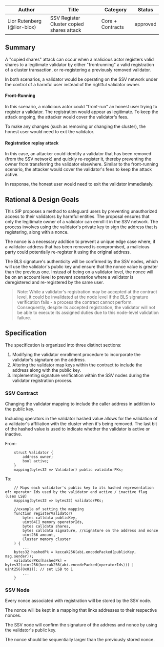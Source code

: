 | Author                      | Title                                     | Category         | Status              |
|-----------------------------|-------------------------------------------|------------------|---------------------|
| Lior Rutenberg (@lior-blox) | SSV Register Cluster copied shares attack | Core + Contracts | approved |

## Summary

A "copied shares" attack can occur when a malicious actor registers valid shares to a legitimate validator by either "frontrunning" a valid registration of a cluster transaction, or re-registering a previously removed validator.

In both scenarios, a validator would be operating on the SSV network under the control of a harmful user instead of the rightful validator owner.

#### Front-Running
In this scenario, a malicious actor could "front-run" an honest user trying to register a validator. The registration would appear as legitimate. To keep the attack ongoing, the attacker would cover the validator's fees.

To make any changes (such as removing or changing the cluster), the honest user would need to exit the validator.

#### Registration replay attack
In this case, an attacker could identify a validator that has been removed (from the SSV network) and quickly re-register it, thereby preventing the owner from transferring the validator elsewhere. Similar to the front-running scenario, the attacker would cover the validator's fees to keep the attack active.

In response, the honest user would need to exit the validator immediately.

## Rational & Design Goals
This SIP proposes a method to safeguard users by preventing unauthorized access to their validators by harmful entities. The proposal ensures that only the legitimate owner of a validator can enroll it in the SSV network. The process involves using the validator's private key to sign the address that is registering, along with a nonce.

The nonce is a necessary addition to prevent a unique edge case where, if a validator address that has been removed is compromised, a malicious party could potentially re-register it using the original address.

The BLS signature's authenticity will be confirmed by the SSV nodes, which will use the validator's public key and ensure that the nonce value is greater than the previous one. Instead of being on a validator level, the nonce will be on an account level to prevent scenarios where a validator is deregistered and re-registered by the same user.

> Note: While a validator's registration may be accepted at the contract level, it could be invalidated at the node level if the BLS signature verification fails - a process the contract cannot perform. Consequently, despite its accepted registration, the validator will not be able to execute its assigned duties due to this node-level validation failure.


## Specification
The specification is organized into three distinct sections:

1. Modifying the validator enrollment procedure to incorporate the validator's signature on the address.
2. Altering the validator map keys within the contract to include the address along with the public key.
3. Implementing signature verification within the SSV nodes during the validator registration process.


### SSV Contract

Changing the validator mapping to include the caller address in addition to the public key.

Including operators in the validator hashed value allows for the validation of a validator's affiliation with the cluster when it's being removed.
The last bit of the hashed value is used to indicate whether the validator is active or inactive.

From:
```solidity
    struct Validator {
        address owner;
        bool active;
    }
    mapping(bytes32 => Validator) public validatorPKs;
```
To: 
```solidity
    // Maps each validator's public key to its hashed representation of: operator Ids used by the validator and active / inactive flag (uses LSB)
    mapping(bytes32 => bytes32) validatorPKs;
    
    //example of setting the mapping
    function registerValidator(
        bytes calldata publicKey,
        uint64[] memory operatorIds,
        bytes calldata shares,
        bytes calldata signature, //signature on the address and nonce
        uint256 amount,
        Cluster memory cluster
    ) {
        ...
    bytes32 hashedPk = keccak256(abi.encodePacked(publicKey, msg.sender));
    validatorPKs[hashedPk] = bytes32(uint256(keccak256(abi.encodePacked(operatorIds))) | uint256(0x01)); // set LSB to 1
        ...
    }
```

### SSV Node

Every nonce associated with registration will be stored by the SSV node.

The nonce will be kept in a mapping that links addresses to their respective nonces.

The SSV node will confirm the signature of the address and nonce by using the validator's public key.

The nonce should be sequentially larger than the previously stored nonce.